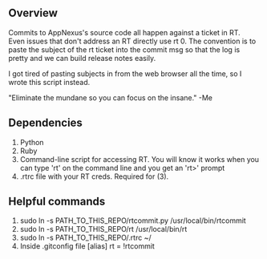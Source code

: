 ## Overview

Commits to AppNexus's source code all happen against a ticket in RT.  
Even issues that don't address an RT directly use rt 0.  The convention
is to paste the subject of the rt ticket into the commit msg
so that the log is pretty and we can build release notes easily.

I got tired of pasting subjects in from the web browser all the time,
so I wrote this script instead.  

"Eliminate the mundane so you can focus on the insane."
-Me

## Dependencies

1.  Python
1.  Ruby
1.  Command-line script for accessing RT.
		You will know it works when you can type 'rt' on
		the command line and you get an 'rt>' prompt
1.  .rtrc file with your RT creds.  Required for (3).

## Helpful commands

1.  sudo ln -s PATH_TO_THIS_REPO/rtcommit.py /usr/local/bin/rtcommit
1.  sudo ln -s PATH_TO_THIS_REPO/rt /usr/local/bin/rt
1.  sudo ln -s PATH_TO_THIS_REPO/.rtrc ~/
1.  Inside .gitconfig file
[alias]
  rt = !rtcommit
